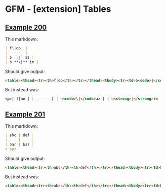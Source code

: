 # GFM - [extension] Tables

## [Example 200](https://github.github.com/gfm/#example-200)

This markdown:

````````````markdown
| f\|oo  |
| ------ |
| b `\|` az |
| b **\|** im |
````````````

Should give output:

````````````html
<table><thead><tr><th>f|oo</th></tr></thead><tbody><tr><td>b<code>|</code>az</td></tr><tr><td>b<strong>|</strong>im</td></tr></tbody></table>
````````````

But instead was:

````````````html
<p>| f|oo | | ------ | | b<code>\|</code>az | | b<strong>|</strong>im |</p>
````````````
## [Example 201](https://github.github.com/gfm/#example-201)

This markdown:

````````````markdown
| abc | def |
| --- | --- |
| bar | baz |
> bar
````````````

Should give output:

````````````html
<table><thead><tr><th>abc</th><th>def</th></tr></thead><tbody><tr><td>bar</td><td>baz</td></tr></tbody></table><blockquote><p>bar</p></blockquote>
````````````

But instead was:

````````````html
<table><thead><tr><th>abc</th><th>def</th></tr></thead><tbody><tr><td>bar</td><td>baz</td></tr><tr><td>&gt; bar</td><td></td></tr></tbody></table>
````````````
